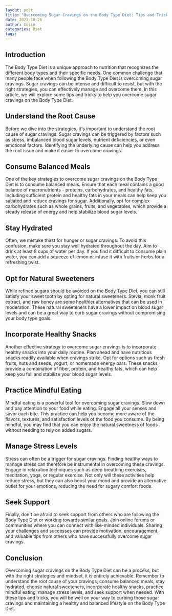 ```yaml
---
layout: post
title: "Overcoming Sugar Cravings on the Body Type Diet: Tips and Tricks"
date: 2023-10-26
author: Colin
categories: Diet
tags: 
---
```


## Introduction
The Body Type Diet is a unique approach to nutrition that recognizes the different body types and their specific needs. One common challenge that many people face when following the Body Type Diet is overcoming sugar cravings. Sugar cravings can be intense and difficult to resist, but with the right strategies, you can effectively manage and overcome them. In this article, we will explore some tips and tricks to help you overcome sugar cravings on the Body Type Diet.

## Understand the Root Cause
Before we dive into the strategies, it's important to understand the root cause of sugar cravings. Sugar cravings can be triggered by factors such as stress, imbalanced blood sugar levels, nutrient deficiencies, or even emotional factors. Identifying the underlying cause can help you address the root issue and make it easier to overcome cravings.

## Consume Balanced Meals
One of the key strategies to overcome sugar cravings on the Body Type Diet is to consume balanced meals. Ensure that each meal contains a good balance of macronutrients - proteins, carbohydrates, and healthy fats. Including sufficient protein and healthy fats in your meals can help keep you satiated and reduce cravings for sugar. Additionally, opt for complex carbohydrates such as whole grains, fruits, and vegetables, which provide a steady release of energy and help stabilize blood sugar levels.

## Stay Hydrated
Often, we mistake thirst for hunger or sugar cravings. To avoid this confusion, make sure you stay well hydrated throughout the day. Aim to drink at least 8 cups of water per day. If you find it difficult to consume plain water, you can add a squeeze of lemon or infuse it with fruits or herbs for a refreshing twist.

## Opt for Natural Sweeteners
While refined sugars should be avoided on the Body Type Diet, you can still satisfy your sweet tooth by opting for natural sweeteners. Stevia, monk fruit extract, and raw honey are some healthier alternatives that can be used in moderation. These natural sweeteners have a lower impact on blood sugar levels and can be a great way to curb sugar cravings without compromising your body type goals.

## Incorporate Healthy Snacks
Another effective strategy to overcome sugar cravings is to incorporate healthy snacks into your daily routine. Plan ahead and have nutritious snacks readily available when cravings strike. Opt for options such as fresh fruits, nuts and seeds, yogurt, or homemade energy bars. These snacks provide a combination of fiber, protein, and healthy fats, which can help keep you full and stabilize your blood sugar levels.

## Practice Mindful Eating
Mindful eating is a powerful tool for overcoming sugar cravings. Slow down and pay attention to your food while eating. Engage all your senses and savor each bite. This practice can help you become more aware of the flavors, textures, and satisfaction levels of the food you consume. By being mindful, you may find that you can enjoy the natural sweetness of foods without needing to rely on added sugars.

## Manage Stress Levels
Stress can often be a trigger for sugar cravings. Finding healthy ways to manage stress can therefore be instrumental in overcoming these cravings. Engage in relaxation techniques such as deep breathing exercises, meditation, yoga, or regular exercise. Not only will these activities help reduce stress, but they can also boost your mood and provide an alternative outlet for your emotions, reducing the need for sugary comfort foods.

## Seek Support
Finally, don't be afraid to seek support from others who are following the Body Type Diet or working towards similar goals. Join online forums or communities where you can connect with like-minded individuals. Sharing your challenges and successes can provide motivation, encouragement, and valuable tips from others who have successfully overcome sugar cravings.

## Conclusion
Overcoming sugar cravings on the Body Type Diet can be a process, but with the right strategies and mindset, it is entirely achievable. Remember to understand the root cause of your cravings, consume balanced meals, stay hydrated, choose natural sweeteners, incorporate healthy snacks, practice mindful eating, manage stress levels, and seek support when needed. With these tips and tricks, you will be well on your way to curbing those sugar cravings and maintaining a healthy and balanced lifestyle on the Body Type Diet.
